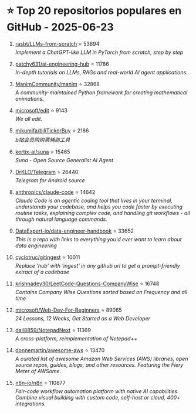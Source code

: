 # ⭐ Top 20 repositorios populares en GitHub - 2025-06-23

1. [rasbt/LLMs-from-scratch](https://github.com/rasbt/LLMs-from-scratch) ⭐ 53894  
   _Implement a ChatGPT-like LLM in PyTorch from scratch, step by step_

2. [patchy631/ai-engineering-hub](https://github.com/patchy631/ai-engineering-hub) ⭐ 11786  
   _In-depth tutorials on LLMs, RAGs and real-world AI agent applications._

3. [ManimCommunity/manim](https://github.com/ManimCommunity/manim) ⭐ 32868  
   _A community-maintained Python framework for creating mathematical animations._

4. [microsoft/edit](https://github.com/microsoft/edit) ⭐ 9143  
   _We all edit._

5. [mikumifa/biliTickerBuy](https://github.com/mikumifa/biliTickerBuy) ⭐ 2186  
   _b站会员购购票辅助工具_

6. [kortix-ai/suna](https://github.com/kortix-ai/suna) ⭐ 15465  
   _Suna - Open Source Generalist AI Agent_

7. [DrKLO/Telegram](https://github.com/DrKLO/Telegram) ⭐ 26440  
   _Telegram for Android source_

8. [anthropics/claude-code](https://github.com/anthropics/claude-code) ⭐ 14642  
   _Claude Code is an agentic coding tool that lives in your terminal, understands your codebase, and helps you code faster by executing routine tasks, explaining complex code, and handling git workflows - all through natural language commands._

9. [DataExpert-io/data-engineer-handbook](https://github.com/DataExpert-io/data-engineer-handbook) ⭐ 33652  
   _This is a repo with links to everything you'd ever want to learn about data engineering_

10. [cyclotruc/gitingest](https://github.com/cyclotruc/gitingest) ⭐ 10011  
   _Replace 'hub' with 'ingest' in any github url to get a prompt-friendly extract of a codebase_

11. [krishnadey30/LeetCode-Questions-CompanyWise](https://github.com/krishnadey30/LeetCode-Questions-CompanyWise) ⭐ 16748  
   _Contains Company Wise Questions sorted based on Frequency and all time_

12. [microsoft/Web-Dev-For-Beginners](https://github.com/microsoft/Web-Dev-For-Beginners) ⭐ 89065  
   _24 Lessons, 12 Weeks, Get Started as a Web Developer_

13. [dail8859/NotepadNext](https://github.com/dail8859/NotepadNext) ⭐ 11369  
   _A cross-platform, reimplementation of Notepad++_

14. [donnemartin/awesome-aws](https://github.com/donnemartin/awesome-aws) ⭐ 13470  
   _A curated list of awesome Amazon Web Services (AWS) libraries, open source repos, guides, blogs, and other resources. Featuring the Fiery Meter of AWSome._

15. [n8n-io/n8n](https://github.com/n8n-io/n8n) ⭐ 110877  
   _Fair-code workflow automation platform with native AI capabilities. Combine visual building with custom code, self-host or cloud, 400+ integrations._


<!-- Última actualización: 2025-06-23T08:06:23.740194 UTC -->
